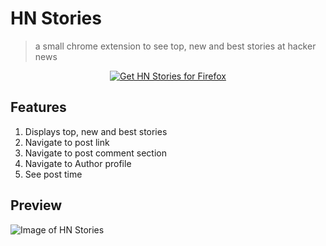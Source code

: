 # HN Stories

> a small chrome extension to see top, new and best stories at hacker news

<p align="center">
<a href="https://addons.mozilla.org/en-US/firefox/addon/hn-stories/"><img src="https://user-images.githubusercontent.com/585534/107280546-7b9b2a00-6a26-11eb-8f9f-f95932f4bfec.png" alt="Get HN Stories for Firefox"></a> 
</p>


## Features

1. Displays top, new and best stories
2. Navigate to post link
3. Navigate to post comment section
4. Navigate to Author profile
5. See post time

## Preview

![Image of HN Stories](https://i.imgur.com/FVy89LQ.png)
